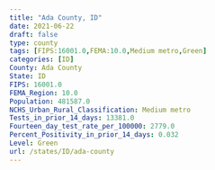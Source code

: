 ```yaml
---
title: "Ada County, ID"
date: 2021-06-22
draft: false
type: county
tags: [FIPS:16001.0,FEMA:10.0,Medium metro,Green]
categories: [ID]
County: Ada County
State: ID
FIPS: 16001.0
FEMA_Region: 10.0
Population: 481587.0
NCHS_Urban_Rural_Classification: Medium metro
Tests_in_prior_14_days: 13381.0
Fourteen_day_test_rate_per_100000: 2779.0
Percent_Positivity_in_prior_14_days: 0.032
Level: Green
url: /states/ID/ada-county
---
```



